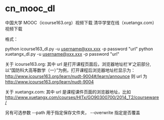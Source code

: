 cn_mooc_dl
==========

中国大学 MOOC（icourse163.org）视频下载
清华学堂在线（xuetangx.com）视频下载

格式：

python icourse163_dl.py  -u username@xxx.xxx -p password  "url"
python xuetangx_dl.py -u username@xxx.xxx -p password  "url"

关于 icourse163.org:
其中 url 是打开课程页面后，浏览器地址栏‘#’之前部分,以“国防科大高等数学（一）”为例，打开课程后浏览器地址栏显示为：
http://www.icourse163.org/learn/nudt-9004#/learn/announce
则 url 为 http://www.icourse163.org/learn/nudt-9004

关于 xuetangx.com:
其中 url 是课程课件页面的浏览器地址，比如
http://www.xuetangx.com/courses/HITx/GO90300700/2014_T2/courseware/


另有可选参数 --path 用于指定保存文件夹， --overwrite 指定是否覆盖
